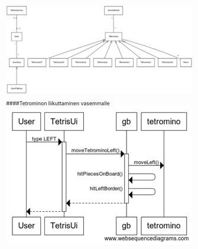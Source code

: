 <img src= "https://github.com/idaliisa/otm-harjoitustyo/blob/master/dokumentointi/kuvat/luokkakaavio.png" width="800">

####Tetrominon liikuttaminen vasemmalle
<img src= "https://github.com/idaliisa/otm-harjoitustyo/blob/master/dokumentointi/kuvat/Sekvenssikaavio.png" width="800">
